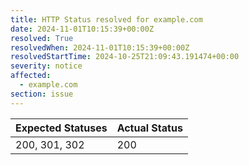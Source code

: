 ```yaml
---
title: HTTP Status resolved for example.com
date: 2024-11-01T10:15:39+00:00Z
resolved: True
resolvedWhen: 2024-11-01T10:15:39+00:00Z
resolvedStartTime: 2024-10-25T21:09:43.191474+00:00
severity: notice
affected:
  - example.com
section: issue
---
```


| Expected Statuses | Actual Status  |
|-------------------|----------------|
| 200, 301, 302 | 200 |
